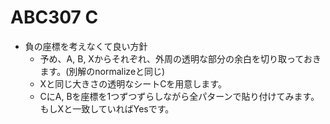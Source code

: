 # ABC307 C

- 負の座標を考えなくて良い方針
  - 予め、A, B, Xからそれぞれ、外周の透明な部分の余白を切り取っておきます。(別解のnormalizeと同じ)
  - Xと同じ大きさの透明なシートCを用意します。
  - CにA, Bを座標を1つずつずらしながら全パターンで貼り付けてみます。もしXと一致していればYesです。
